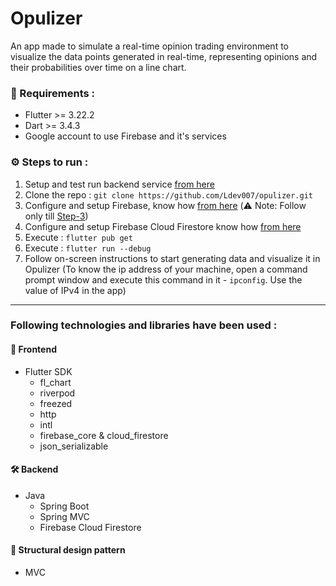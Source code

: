 # Opulizer

An app made to simulate a real-time opinion trading environment to visualize the data points generated in real-time, representing opinions and their probabilities over time on a line chart.

### 📄 Requirements :

- Flutter >= 3.22.2
- Dart >= 3.4.3
- Google account to use Firebase and it's services

### :gear: Steps to run :

1. Setup and test run backend service [from here](https://github.com/Ldev007/opulator)
2. Clone the repo : ```git clone https://github.com/Ldev007/opulizer.git```
3. Configure and setup Firebase, know how [from here](https://firebase.google.com/docs/flutter/setup?platform=android) (:warning: Note: Follow only till [Step-3](https://firebase.google.com/docs/flutter/setup?platform=android#configure-firebase))
4. Configure and setup Firebase Cloud Firestore know how [from here](https://firebase.google.com/docs/firestore/quickstart#dart)
5. Execute : ```flutter pub get```
6. Execute : ```flutter run --debug```
7. Follow on-screen instructions to start generating data and visualize it in Opulizer (To know the ip address of your machine, open a command prompt window and execute this command in it - ```ipconfig```. Use the value of IPv4 in the app)

---

### Following technologies and libraries have been used :

#### :lipstick: Frontend

- Flutter SDK
  - fl_chart
  - riverpod
  - freezed
  - http
  - intl
  - firebase_core & cloud_firestore
  - json_serializable

#### :hammer_and_wrench: Backend

- Java
  - Spring Boot
  - Spring MVC
  - Firebase Cloud Firestore

#### :office: Structural design pattern

- MVC

